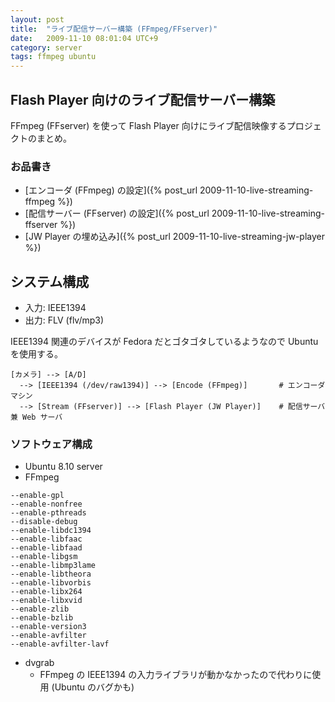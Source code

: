 ```yaml
---
layout: post
title:  "ライブ配信サーバー構築 (FFmpeg/FFserver)"
date:   2009-11-10 08:01:04 UTC+9
category: server
tags: ffmpeg ubuntu
---
```


## Flash Player 向けのライブ配信サーバー構築

FFmpeg (FFserver) を使って Flash Player 向けにライブ配信映像するプロジェクトのまとめ。

### お品書き

- [エンコーダ (FFmpeg) の設定]({% post_url 2009-11-10-live-streaming-ffmpeg %})
- [配信サーバー (FFserver) の設定]({% post_url 2009-11-10-live-streaming-ffserver %})
- [JW Player の埋め込み]({% post_url 2009-11-10-live-streaming-jw-player %})

## システム構成

- 入力: IEEE1394
- 出力: FLV (flv/mp3)

IEEE1394 関連のデバイスが Fedora だとゴタゴタしているようなので Ubuntu を使用する。

~~~
[カメラ] --> [A/D]
  --> [IEEE1394 (/dev/raw1394)] --> [Encode (FFmpeg)]       # エンコーダマシン
  --> [Stream (FFserver)] --> [Flash Player (JW Player)]    # 配信サーバ兼 Web サーバ
~~~

### ソフトウェア構成

- Ubuntu 8.10 server
- FFmpeg

~~~
--enable-gpl
--enable-nonfree
--enable-pthreads
--disable-debug
--enable-libdc1394
--enable-libfaac
--enable-libfaad
--enable-libgsm
--enable-libmp3lame
--enable-libtheora
--enable-libvorbis
--enable-libx264
--enable-libxvid
--enable-zlib
--enable-bzlib
--enable-version3
--enable-avfilter
--enable-avfilter-lavf
~~~

- dvgrab
    - FFmpeg の IEEE1394 の入力ライブラリが動かなかったので代わりに使用 (Ubuntu のバグかも)
